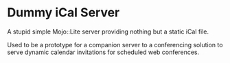 # Dummy iCal Server

A stupid simple Mojo::Lite server providing nothing but a static iCal file.

Used to be a prototype for a companion server to a conferencing solution to serve dynamic calendar
invitations for scheduled web conferences.

